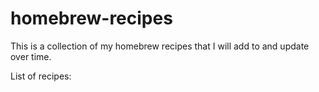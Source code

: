 homebrew-recipes
================

This is a collection of my homebrew recipes that I will add to and update over time.

List of recipes:

